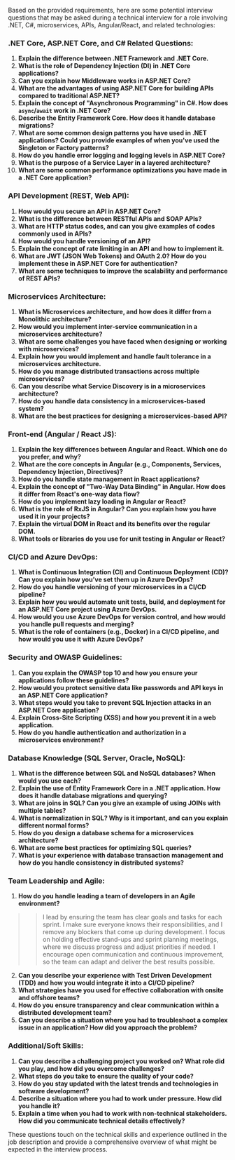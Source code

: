 Based on the provided requirements, here are some potential interview questions that may be asked during a technical interview for a role involving .NET, C#, microservices, APIs, Angular/React, and related technologies:

### .NET Core, ASP.NET Core, and C# Related Questions:
1. **Explain the difference between .NET Framework and .NET Core.**
2. **What is the role of Dependency Injection (DI) in .NET Core applications?**
3. **Can you explain how Middleware works in ASP.NET Core?**
4. **What are the advantages of using ASP.NET Core for building APIs compared to traditional ASP.NET?**
5. **Explain the concept of "Asynchronous Programming" in C#. How does `async`/`await` work in .NET Core?**
6. **Describe the Entity Framework Core. How does it handle database migrations?**
7. **What are some common design patterns you have used in .NET applications? Could you provide examples of when you've used the Singleton or Factory patterns?**
8. **How do you handle error logging and logging levels in ASP.NET Core?**
9. **What is the purpose of a Service Layer in a layered architecture?**
10. **What are some common performance optimizations you have made in a .NET Core application?**

### API Development (REST, Web API):
1. **How would you secure an API in ASP.NET Core?**
2. **What is the difference between RESTful APIs and SOAP APIs?**
3. **What are HTTP status codes, and can you give examples of codes commonly used in APIs?**
4. **How would you handle versioning of an API?**
5. **Explain the concept of rate limiting in an API and how to implement it.**
6. **What are JWT (JSON Web Tokens) and OAuth 2.0? How do you implement these in ASP.NET Core for authentication?**
7. **What are some techniques to improve the scalability and performance of REST APIs?**

### Microservices Architecture:
1. **What is Microservices architecture, and how does it differ from a Monolithic architecture?**
2. **How would you implement inter-service communication in a microservices architecture?**
3. **What are some challenges you have faced when designing or working with microservices?**
4. **Explain how you would implement and handle fault tolerance in a microservices architecture.**
5. **How do you manage distributed transactions across multiple microservices?**
6. **Can you describe what Service Discovery is in a microservices architecture?**
7. **How do you handle data consistency in a microservices-based system?**
8. **What are the best practices for designing a microservices-based API?**

### Front-end (Angular / React JS):
1. **Explain the key differences between Angular and React. Which one do you prefer, and why?**
2. **What are the core concepts in Angular (e.g., Components, Services, Dependency Injection, Directives)?**
3. **How do you handle state management in React applications?**
4. **Explain the concept of "Two-Way Data Binding" in Angular. How does it differ from React's one-way data flow?**
5. **How do you implement lazy loading in Angular or React?**
6. **What is the role of RxJS in Angular? Can you explain how you have used it in your projects?**
7. **Explain the virtual DOM in React and its benefits over the regular DOM.**
8. **What tools or libraries do you use for unit testing in Angular or React?**

### CI/CD and Azure DevOps:
1. **What is Continuous Integration (CI) and Continuous Deployment (CD)? Can you explain how you’ve set them up in Azure DevOps?**
2. **How do you handle versioning of your microservices in a CI/CD pipeline?**
3. **Explain how you would automate unit tests, build, and deployment for an ASP.NET Core project using Azure DevOps.**
4. **How would you use Azure DevOps for version control, and how would you handle pull requests and merging?**
5. **What is the role of containers (e.g., Docker) in a CI/CD pipeline, and how would you use it with Azure DevOps?**

### Security and OWASP Guidelines:
1. **Can you explain the OWASP top 10 and how you ensure your applications follow these guidelines?**
2. **How would you protect sensitive data like passwords and API keys in an ASP.NET Core application?**
3. **What steps would you take to prevent SQL Injection attacks in an ASP.NET Core application?**
4. **Explain Cross-Site Scripting (XSS) and how you prevent it in a web application.**
5. **How do you handle authentication and authorization in a microservices environment?**

### Database Knowledge (SQL Server, Oracle, NoSQL):
1. **What is the difference between SQL and NoSQL databases? When would you use each?**
2. **Explain the use of Entity Framework Core in a .NET application. How does it handle database migrations and querying?**
3. **What are joins in SQL? Can you give an example of using JOINs with multiple tables?**
4. **What is normalization in SQL? Why is it important, and can you explain different normal forms?**
5. **How do you design a database schema for a microservices architecture?**
6. **What are some best practices for optimizing SQL queries?**
7. **What is your experience with database transaction management and how do you handle consistency in distributed systems?**

### Team Leadership and Agile:
1. **How do you handle leading a team of developers in an Agile environment?**
>> I lead by ensuring the team has clear goals and tasks for each sprint. I make sure everyone knows their responsibilities, and I remove any blockers that come up during development. I focus on holding effective stand-ups and sprint planning meetings, where we discuss progress and adjust priorities if needed. I encourage open communication and continuous improvement, so the team can adapt and deliver the best results possible.

2. **Can you describe your experience with Test Driven Development (TDD) and how you would integrate it into a CI/CD pipeline?**
3. **What strategies have you used for effective collaboration with onsite and offshore teams?**
4. **How do you ensure transparency and clear communication within a distributed development team?**
5. **Can you describe a situation where you had to troubleshoot a complex issue in an application? How did you approach the problem?**

### Additional/Soft Skills:
1. **Can you describe a challenging project you worked on? What role did you play, and how did you overcome challenges?**
2. **What steps do you take to ensure the quality of your code?**
3. **How do you stay updated with the latest trends and technologies in software development?**
4. **Describe a situation where you had to work under pressure. How did you handle it?**
5. **Explain a time when you had to work with non-technical stakeholders. How did you communicate technical details effectively?**

These questions touch on the technical skills and experience outlined in the job description and provide a comprehensive overview of what might be expected in the interview process.